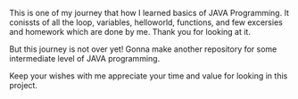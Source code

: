 This is one of my journey that how I learned basics of JAVA Programming. It conissts of all the loop, variables, helloworld, functions, and few excersies and homework which are done by me. Thank you for looking at it.

But this journey is not over yet! Gonna make another repository for some intermediate level of JAVA programming.

Keep your wishes with me appreciate your time and value for looking in this project.